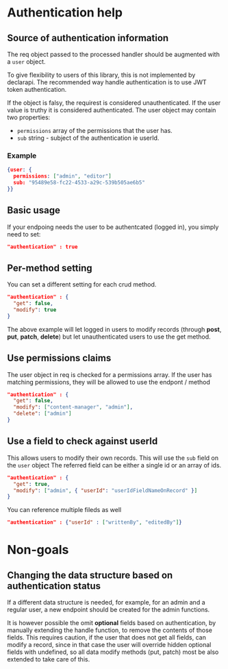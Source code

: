 Authentication help
=====================

Source of authentication information
------------------------------------
The req object passed to the processed handler should be augmented with a `user` object.

To give flexibility to users of this library, this is not implemented by declarapi.
The recommended way handle authentication is to use JWT token authentication.

If the object is falsy, the requirest is considered unauthenticated.
If the user value is truthy it is considered authenticated.
The user object may contain two properties:
- `permissions` array of the permissions that the user has.
- `sub` string - subject of the authentication ie userId.

### Example
```json
{user: {
  permissions: ["admin", "editor"]
  sub: "95489e58-fc22-4533-a29c-539b505ae6b5"
}}
```

Basic usage
-----------
If your endpoing needs the user to be authentcated (logged in),
you simply need to set:
```json
"authentication" : true
```

Per-method setting
------------------
You can set a different setting for each crud method.
```json
"authentication" : {
  "get": false,
  "modify": true
}
```
The above example will let logged in users to modify records (through __post__, __put__, __patch__, __delete__) but let unauthenticated users to use the get method.

Use permissions claims
----------------------
The user object in req is checked for a permissions array.
If the user has matching permissions, they will be allowed to use the endpont / method
```json
"authentication" : {
  "get": false,
  "modify": ["content-manager", "admin"],
  "delete": ["admin"]
}
```

Use a field to check against userId
-----------------------------------
This allows users to modify their own records.
This will use the `sub` field on the `user` object
The referred field can be either a single id or an array of ids.
```json
"authentication" : {
  "get": true,
  "modify": ["admin", { "userId": "userIdFieldNameOnRecord" }]
}
```
You can reference multiple fileds as well
```json
"authentication" : {"userId" : ["writtenBy", "editedBy"]}
```


Non-goals
=========

Changing the data structure based on authentication status
----------------------------------------------------------
If a different data structure is needed,
for example, for an  admin and a regular user, a new endpoint
should be created for the admin functions.

It is however possible the omit **optional** fields based on authentication, by manually extending the handle function, to remove the contents of those fields. This requires caution, if the user that does not get all fields, can modify a record, since in that case the user will override hidden optional fields with undefined, so all data modify methods (put, patch) most be also extended to take care of this.
